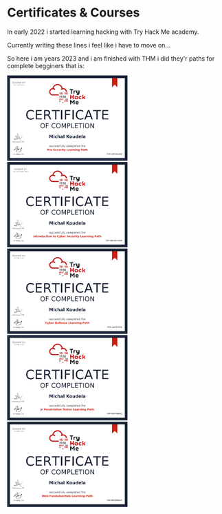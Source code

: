 # Certificates & Courses
In early 2022 i started learning hacking with Try Hack Me academy.

Currently writing these lines i feel like i have to move on...

So here i am years 2023 and i am finished with THM i did they'r paths for complete begginers that is:

<img src="https://github.com/MichalKoudela/MichalKoudela/blob/main/Images/THM-5GSYSGL8SQ.png" alt="Pre-Security Path" style="width:280px; height:198px;/"><img src="https://github.com/MichalKoudela/MichalKoudela/blob/main/Images/THM-SBOQEA4GQN.png" alt="Introduction to Cyber Security Learning Path" style="width:280px; height:198px;/">
<img src="https://github.com/MichalKoudela/MichalKoudela/blob/main/Images/THM-L5IECEFW4C.png" alt="Cyber Defense Path" style="width:280px; height:198px;/"><img src="https://github.com/MichalKoudela/MichalKoudela/blob/main/Images/THM-NMHMBIWZIJ.png" alt="Jr Penetrations Tester Learning Path" style="width:280px; height:198px;/">
<img src="https://github.com/MichalKoudela/MichalKoudela/blob/main/Images/THM-99VZ8R6OYL.png" alt="Cyber Defense Path" style="width:280px; height:198px;/">
